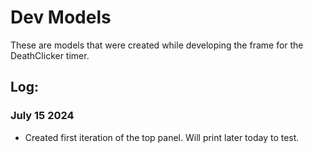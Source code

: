 # Dev Models
These are models that were created while developing the frame for the DeathClicker timer.

## Log:
### July 15 2024
- Created first iteration of the top panel. Will print later today to test.
